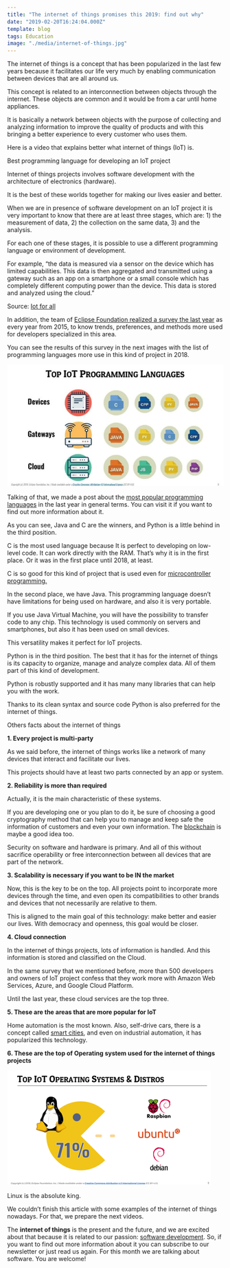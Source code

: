 ```yaml
---
title: "The internet of things promises this 2019: find out why"
date: "2019-02-20T16:24:04.000Z"
template: blog
tags: Education
image: "./media/internet-of-things.jpg"
---
```


The internet of things is a concept that has been popularized in the last few years because it facilitates our life very much by enabling communication between devices that are all around us.

This concept is related to an interconnection between objects through the internet. These objects are common and it would be from a car until home appliances. 

It is basically a network between objects with the purpose of collecting and analyzing information to improve the quality of products and with this bringing a better experience to every customer who uses them. 

Here is a video that explains better what internet of things (IoT) is.

<youtube-video id="LlhmzVL5bm8"></youtube-video>


<title-2>Best programming language for developing an IoT project</title-2>

Internet of things projects involves software development with the architecture of electronics (hardware). 

It is the best of these worlds together for making our lives easier and better.

When we are in presence of software development on an IoT project it is very important to know that there are at least three stages, which are: 1) the measurement of data, 2) the collection on the same data, 3) and the analysis.

For each one of these stages, it is possible to use a different programming language or environment of development.

For example, “the data is measured via a sensor on the device which has limited capabilities. This data is then aggregated and transmitted using a gateway such as an app on a smartphone or a small console which has completely different computing power than the device. This data is stored and analyzed using the cloud.”

Source: [Iot for all](https://www.iotforall.com/2018-top-3-programming-languages-iot-development/amp/)

In addition, the team of [Eclipse Foundation realized a survey the last year](https://blog.benjamin-cabe.com/2018/04/17/key-trends-iot-developer-survey-2018) as every year from 2015, to know trends, preferences, and methods more used for developers specialized in this area.

You can see the results of this survey in the next images with the list of programming languages more use in this kind of project in 2018. 

![iot](./media/iot1.jpg)

Talking of that, we made a post about the [most popular programming languages](https://cobuildlab.com/blog/most-popular-programming-language/) in the last year in general terms. You can visit it if you want to find out more information about it. 

As you can see, Java and C are the winners, and Python is a little behind in the third position.

C is the most used language because It is perfect to developing on low-level code. It can work directly with the RAM. That’s why it is in the first place. Or it was in the first place until 2018, at least. 

C is so good for this kind of project that is used even for [microcontroller programming.](https://www.egr.msu.edu/classes/ece480/capstone/spring15/group13/assets/app_note_john_foxworth.docx.pdf)

In the second place, we have Java. This programming language doesn’t have limitations for being used on hardware, and also it is very portable. 

If you use Java Virtual Machine, you will have the possibility to transfer code to any chip. This technology is used commonly on servers and smartphones, but also it has been used on small devices. 

This versatility makes it perfect for IoT projects. 

Python is in the third position. The best that it has for the internet of things is its capacity to organize, manage and analyze complex data. All of them part of this kind of development. 

Python is robustly supported and it has many many libraries that can help you with the work. 

Thanks to its clean syntax and source code Python is also preferred for the internet of things.

<title-3>Others facts about the internet of things</title-3>

**1. Every project is multi-party**

As we said before, the internet of things works like a network of many devices that interact and facilitate our lives. 

This projects should have at least two parts connected by an app or system. 

**2. Reliability is more than required**

Actually, it is the main characteristic of these systems. 

If you are developing one or you plan to do it, be sure of choosing a good cryptography method that can help you to manage and keep safe the information of customers and even your own information. The [blockchain](https://cobuildlab.com/blog/technology-brands-and-blockchain/) is maybe a good idea too.

Security on software and hardware is primary. And all of this without sacrifice operability or free interconnection between all devices that are part of the network.

**3. Scalability is necessary if you want to be IN the market**

Now, this is the key to be on the top. All projects point to incorporate more devices through the time, and even open its compatibilities to other brands and devices that not necessarily are relative to them. 

This is aligned to the main goal of this technology: make better and easier our lives. With democracy and openness, this goal would be closer. 

**4. Cloud connection**

In the internet of things projects, lots of information is handled. And this information is stored and classified on the Cloud. 

In the same survey that we mentioned before, more than 500 developers and owners of IoT project confess that they work more with Amazon Web Services, Azure, and Google Cloud Platform.

Until the last year, these cloud services are the top three. 

**5. These are the areas that are more popular for IoT**

Home automation is the most known. Also, self-drive cars, there is a concept called [smart cities](https://internetofthingsagenda.techtarget.com/definition/smart-city), and even on industrial automation, it has popularized this technology. 

**6. These are the top of Operating system used for the internet of things projects**

![iot](./media/iot3.png)

Linux is the absolute king. 

We couldn’t finish this article with some examples of the internet of things nowadays. For that, we prepare the next videos. 

<youtube-video id="hIEIGDsbKqY"></youtube-video>

<youtube-video id="EyMB828lieU"></youtube-video>

The **internet of things** is the present and the future, and we are excited about that because it is related to our passion: [software development](https://cobuildlab.com/blog/best-software-development-process/). So, if you want to find out more information about it you can subscribe to our newsletter or just read us again. For this month we are talking about software. You are welcome! 
